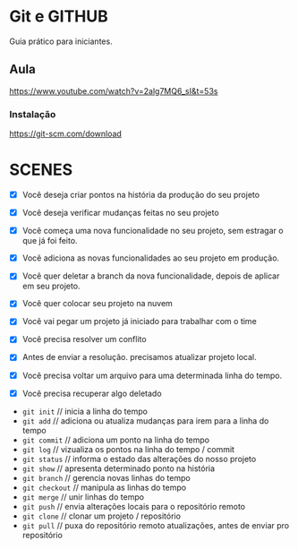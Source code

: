 # Git e GITHUB 

Guia prático para iniciantes.

## Aula 

https://www.youtube.com/watch?v=2alg7MQ6_sI&t=53s

### Instalação 

https://git-scm.com/download

# SCENES

- [x] Você deseja criar pontos na história da produção do seu projeto
- [x] Você deseja verificar mudanças feitas no seu projeto

- [x] Você começa uma nova funcionalidade no seu projeto, sem estragar o que já foi feito.
- [x] Você adiciona as novas funcionalidades ao seu projeto em produção.
- [x] Você quer deletar a branch da nova funcionalidade, depois de aplicar em seu projeto.
- [x] Você quer colocar seu projeto na nuvem 
- [x] Você vai pegar um projeto já iniciado para trabalhar com o time
- [x] Você precisa resolver um conflito
- [x] Antes de enviar a resolução. precisamos atualizar projeto local.
- [x] Você precisa voltar um arquivo para uma determinada linha do tempo.
- [x] Você precisa recuperar algo deletado

- `git init` // inicia a linha do tempo 
- `git add` // adiciona ou atualiza mudanças para irem para a linha do tempo
- `git commit` // adiciona um ponto na linha do tempo 
- `git log` // vizualiza os pontos na linha do tempo / commit
- `git status` // informa o estado das alterações do nosso projeto
- `git show` // apresenta determinado ponto na história
- `git branch` // gerencia novas linhas do tempo
- `git checkout` // manipula as linhas do tempo
- `git merge` // unir linhas do tempo
- `git push` // envia alterações locais para o repositório remoto
- `git clone` // clonar um projeto / repositório
- `git pull` // puxa do repositório remoto atualizações, antes de enviar pro repositório







